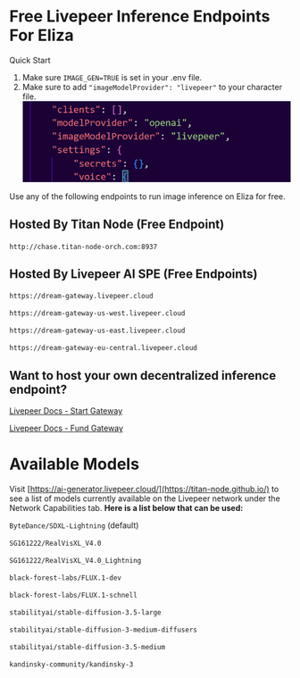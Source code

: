 # Free Livepeer Inference Endpoints For Eliza
Quick Start
1) Make sure `IMAGE_GEN=TRUE` is set in your .env file.
2) Make sure to add `"imageModelProvider": "livepeer"` to your character file.
[![Titan-Node](https://raw.githubusercontent.com/Titan-Node/Titan-Node.github.io/refs/heads/main/livepeer-settings.png)]([https://github.com/Titan-Node](https://github.com/Titan-Node))

Use any of the following endpoints to run image inference on Eliza for free.


## Hosted By Titan Node (Free Endpoint)

`http://chase.titan-node-orch.com:8937`


## Hosted By Livepeer AI SPE (Free Endpoints)

`https://dream-gateway.livepeer.cloud`

`https://dream-gateway-us-west.livepeer.cloud`

`https://dream-gateway-us-east.livepeer.cloud`

`https://dream-gateway-eu-central.livepeer.cloud`


## Want to host your own decentralized inference endpoint?

[Livepeer Docs - Start Gateway](https://docs.livepeer.org/ai/gateways/start-gateway)

[Livepeer Docs - Fund Gateway](https://docs.livepeer.org/gateways/guides/fund-gateway)


# Available Models
Visit [https://ai-generator.livepeer.cloud/](https://titan-node.github.io/) to see a list of models currently available on the Livepeer network under the Network Capabilities tab.
**Here is a list below that can be used:**

`ByteDance/SDXL-Lightning` (default)

`SG161222/RealVisXL_V4.0`

`SG161222/RealVisXL_V4.0_Lightning`

`black-forest-labs/FLUX.1-dev`

`black-forest-labs/FLUX.1-schnell`

`stabilityai/stable-diffusion-3.5-large`

`stabilityai/stable-diffusion-3-medium-diffusers`

`stabilityai/stable-diffusion-3.5-medium`

`kandinsky-community/kandinsky-3`
